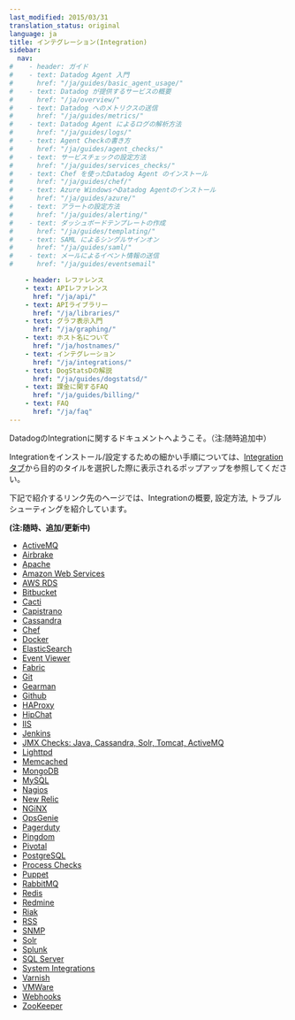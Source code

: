 ```yaml
---
last_modified: 2015/03/31
translation_status: original
language: ja
title: インテグレーション(Integration)
sidebar:
  nav:
#    - header: ガイド
#    - text: Datadog Agent 入門
#      href: "/ja/guides/basic_agent_usage/"
#    - text: Datadog が提供するサービスの概要
#      href: "/ja/overview/"
#    - text: Datadog へのメトリクスの送信
#      href: "/ja/guides/metrics/"
#    - text: Datadog Agent によるログの解析方法
#      href: "/ja/guides/logs/"
#    - text: Agent Checkの書き方
#      href: "/ja/guides/agent_checks/"
#    - text: サービスチェックの設定方法
#      href: "/ja/guides/services_checks/"
#    - text: Chef を使ったDatadog Agent のインストール
#      href: "/ja/guides/chef/"
#    - text: Azure WindowsへDatadog Agentのインストール
#      href: "/ja/guides/azure/"
#    - text: アラートの設定方法
#      href: "/ja/guides/alerting/"
#    - text: ダッシュボードテンプレートの作成
#      href: "/ja/guides/templating/"
#    - text: SAML によるシングルサインオン
#      href: "/ja/guides/saml/"
#    - text: メールによるイベント情報の送信
#      href: "/ja/guides/eventsemail"

    - header: レファレンス
    - text: APIレファレンス
      href: "/ja/api/"
    - text: APIライブラリー
      href: "/ja/libraries/"
    - text: グラフ表示入門
      href: "/ja/graphing/"
    - text: ホスト名について
      href: "/ja/hostnames/"
    - text: インテグレーション
      href: "/ja/integrations/"
    - text: DogStatsDの解説
      href: "/ja/guides/dogstatsd/"
    - text: 課金に関するFAQ
      href: "/ja/guides/billing/"
    - text: FAQ
      href: "/ja/faq"
---
```


DatadogのIntegrationに関するドキュメントへようこそ。（注:随時追加中）

Integrationをインストール/設定するための細かい手順については、<a href="https://app.datadoghq.com/account/settings">Integrationタブ</a>から目的のタイルを選択した際に表示されるポップアップを参照してください。

下記で紹介するリンク先のヘージでは、Integrationの概要, 設定方法, トラブルシューティングを紹介しています。

**(注:随時、追加/更新中)**

* <a href="/ja/integrations/activemq/">ActiveMQ</a>
* <a href="/ja/integrations/airbrake/">Airbrake</a>
* <a href="/ja/integrations/apache/">Apache</a>
* <a href="/ja/integrations/aws/">Amazon Web Services</a>
* <a href="/ja/integrations/rds/">AWS RDS</a>
* <a href="/ja/integrations/bitbucket/">Bitbucket</a>
* <a href="/ja/integrations/cacti/">Cacti</a>
* <a href="/ja/integrations/capistrano/">Capistrano</a>
* <a href="/ja/integrations/cassandra/">Cassandra</a>
* <a href="/ja/integrations/chef/">Chef</a>
* <a href="/ja/integrations/docker/">Docker</a>
* <a href="/ja/integrations/elasticsearch/">ElasticSearch</a>
* <a href="/ja/integrations/eventviewer/">Event Viewer</a>
* <a href="/ja/integrations/fabric/">Fabric</a>
* <a href="/ja/integrations/git/">Git</a>
* <a href="/ja/integrations/gearman/">Gearman</a>
* <a href="/ja/integrations/github/">Github</a>
* <a href="/ja/integrations/haproxy/">HAProxy</a>
* <a href="/ja/integrations/hipchat/">HipChat</a>
* <a href="/ja/integrations/iis/">IIS</a>
* <a href="/ja/integrations/jenkins/">Jenkins</a>
* <a href="/ja/integrations/java/">JMX Checks: Java, Cassandra, Solr, Tomcat, ActiveMQ</a>
* <a href="/ja/integrations/lighttpd/">Lighttpd</a>
* <a href="/ja/integrations/memcached/">Memcached</a>
* <a href="/ja/integrations/mongodb/">MongoDB</a>
* <a href="/ja/integrations/mysql/">MySQL</a>
* <a href="/ja/integrations/nagios/">Nagios</a>
* <a href="/ja/integrations/new_relic/">New Relic</a>
* <a href="/ja/integrations/nginx/">NGiNX</a>
* <a href="/ja/integrations/opsgenie/">OpsGenie</a>
* <a href="/ja/integrations/pagerduty/">Pagerduty</a>
* <a href="/ja/integrations/pingdom/">Pingdom</a>
* <a href="/ja/integrations/pivotal/">Pivotal</a>
* <a href="/ja/integrations/postgresql/">PostgreSQL</a>
* <a href="/ja/integrations/process/">Process Checks</a>
* <a href="/ja/integrations/puppet/">Puppet</a>
* <a href="/ja/integrations/rabbitmq/">RabbitMQ</a>
* <a href="/ja/integrations/redis/">Redis</a>
* <a href="/ja/integrations/redmine/">Redmine</a>
* <a href="/ja/integrations/riak/">Riak</a>
* <a href="/ja/integrations/rss/">RSS</a>
* <a href="/ja/integrations/snmp/">SNMP</a>
* <a href="/ja/integrations/solr/">Solr</a>
* <a href="/ja/integrations/splunk/">Splunk</a>
* <a href="/ja/integrations/sqlserver/">SQL Server</a>
* <a href="/ja/integrations/system/">System Integrations</a>
* <a href="/ja/integrations/varnish/">Varnish</a>
* <a href="/ja/integrations/vmware/">VMWare</a>
* <a href="/ja/integrations/webhooks/">Webhooks</a>
* <a href="/ja/integrations/zookeeper/">ZooKeeper</a>

